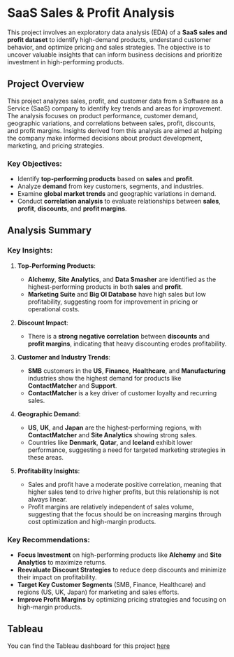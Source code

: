 # SaaS Sales & Profit Analysis

This project involves an exploratory data analysis (EDA) of a **SaaS sales and profit dataset** to identify high-demand products, understand customer behavior, and optimize pricing and sales strategies. The objective is to uncover valuable insights that can inform business decisions and prioritize investment in high-performing products.

## Project Overview

This project analyzes sales, profit, and customer data from a Software as a Service (SaaS) company to identify key trends and areas for improvement. The analysis focuses on product performance, customer demand, geographic variations, and correlations between sales, profit, discounts, and profit margins. Insights derived from this analysis are aimed at helping the company make informed decisions about product development, marketing, and pricing strategies.

### Key Objectives:
- Identify **top-performing products** based on **sales** and **profit**.
- Analyze **demand** from key customers, segments, and industries.
- Examine **global market trends** and geographic variations in demand.
- Conduct **correlation analysis** to evaluate relationships between **sales**, **profit**, **discounts**, and **profit margins**.

## Analysis Summary

### Key Insights:
1. **Top-Performing Products**:
   - **Alchemy**, **Site Analytics**, and **Data Smasher** are identified as the highest-performing products in both **sales** and **profit**.
   - **Marketing Suite** and **Big Ol Database** have high sales but low profitability, suggesting room for improvement in pricing or operational costs.

2. **Discount Impact**:
   - There is a **strong negative correlation** between **discounts** and **profit margins**, indicating that heavy discounting erodes profitability.

3. **Customer and Industry Trends**:
   - **SMB** customers in the **US**, **Finance**, **Healthcare**, and **Manufacturing** industries show the highest demand for products like **ContactMatcher** and **Support**.
   - **ContactMatcher** is a key driver of customer loyalty and recurring sales.

4. **Geographic Demand**:
   - **US**, **UK**, and **Japan** are the highest-performing regions, with **ContactMatcher** and **Site Analytics** showing strong sales.
   - Countries like **Denmark**, **Qatar**, and **Iceland** exhibit lower performance, suggesting a need for targeted marketing strategies in these areas.

5. **Profitability Insights**:
   - Sales and profit have a moderate positive correlation, meaning that higher sales tend to drive higher profits, but this relationship is not always linear.
   - Profit margins are relatively independent of sales volume, suggesting that the focus should be on increasing margins through cost optimization and high-margin products.

### Key Recommendations:
- **Focus Investment** on high-performing products like **Alchemy** and **Site Analytics** to maximize returns.
- **Reevaluate Discount Strategies** to reduce deep discounts and minimize their impact on profitability.
- **Target Key Customer Segments** (SMB, Finance, Healthcare) and regions (US, UK, Japan) for marketing and sales efforts.
- **Improve Profit Margins** by optimizing pricing strategies and focusing on high-margin products.

##  Tableau
You can find the Tableau  dashboard for this project [here](https://public.tableau.com/views/SaaSSalesDashboard_17324630994510/SaaSProductAnalysis?:language=en-US&publish=yes&:sid=&:redirect=auth&:display_count=n&:origin=viz_share_link) 
